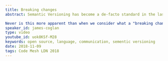 ```yaml
---
title: Breaking changes
abstract: Semantic Versioning has become a de-facto standard in the last few years, with several language ecosystems now relying on it to manage software upgrades. However, it is frequently misunderstood as a technical tool for making cold hard guarantees about code, rather than as a human tool for signalling intent and setting expectations.

Never is this more apparent than when we consider what a "breaking change" means. It's highly contextual: it depends on which language you're using, what your public interface is, what guarantees you've explicitly or implicitly made to users, how much software sits downstream of you, and so on. In this talk James will explore several ways you can accidentally break other people's JavaScript apps, how to avoid them, and what to do when you can't.
speaker_id: james-coglan
type: video
youtube_id: uok8KSf-M28
keywords: open source, language, communication, sementic versioning
date: 2018-11-09
tags: Code Mesh LDN 2018
---
```


